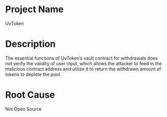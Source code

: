 # Project Name
UvToken

# Description
The essential functions of UvToken’s vault contract for withdrawals does not verify the validity of user input, which allows the attacker to feed in the malicious contract address and utilize it to return the withdrawn amount of tokens to deplete the pool.

# Root Cause
Not Open Source